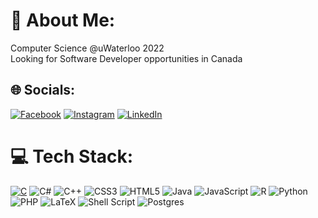 # 💫 About Me:
Computer Science @uWaterloo 2022<br>Looking for Software Developer opportunities in Canada


## 🌐 Socials:
[![Facebook](https://img.shields.io/badge/Facebook-%231877F2.svg?logo=Facebook&logoColor=white)](https://facebook.com/brdmyldz) [![Instagram](https://img.shields.io/badge/Instagram-%23E4405F.svg?logo=Instagram&logoColor=white)](https://instagram.com/brdmyldz) [![LinkedIn](https://img.shields.io/badge/LinkedIn-%230077B5.svg?logo=linkedin&logoColor=white)](https://linkedin.com/in/brdmyldz) 

# 💻 Tech Stack:
[![C](https://img.shields.io/badge/c-%2300599C.svg?style=flat&logo=c&logoColor=white)](#) ![C#](https://img.shields.io/badge/c%23-%23239120.svg?style=flat&logo=c-sharp&logoColor=white) ![C++](https://img.shields.io/badge/c++-%2300599C.svg?style=flat&logo=c%2B%2B&logoColor=white) ![CSS3](https://img.shields.io/badge/css3-%231572B6.svg?style=flat&logo=css3&logoColor=white) ![HTML5](https://img.shields.io/badge/html5-%23E34F26.svg?style=flat&logo=html5&logoColor=white) ![Java](https://img.shields.io/badge/java-%23ED8B00.svg?style=flat&logo=java&logoColor=white) ![JavaScript](https://img.shields.io/badge/javascript-%23323330.svg?style=flat&logo=javascript&logoColor=%23F7DF1E) ![R](https://img.shields.io/badge/r-%23276DC3.svg?style=flat&logo=r&logoColor=white) ![Python](https://img.shields.io/badge/python-3670A0?style=flat&logo=python&logoColor=ffdd54) ![PHP](https://img.shields.io/badge/php-%23777BB4.svg?style=flat&logo=php&logoColor=white) ![LaTeX](https://img.shields.io/badge/latex-%23008080.svg?style=flat&logo=latex&logoColor=white) ![Shell Script](https://img.shields.io/badge/shell_script-%23121011.svg?style=flat&logo=gnu-bash&logoColor=white) ![Postgres](https://img.shields.io/badge/postgres-%23316192.svg?style=flat&logo=postgresql&logoColor=white)
